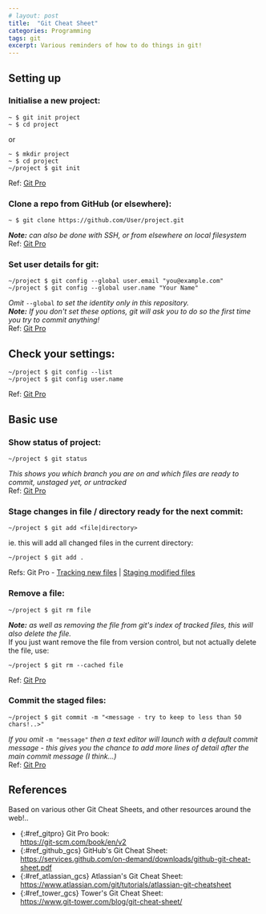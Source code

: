 ```yaml
---
# layout: post
title:  "Git Cheat Sheet"
categories: Programming
tags: git
excerpt: Various reminders of how to do things in git!
---
```


## Setting up

### Initialise a new project:
```shell
~ $ git init project
~ $ cd project
```
or
```shell
~ $ mkdir project
~ $ cd project
~/project $ git init
```
Ref: [Git Pro](https://git-scm.com/book/en/v2/Git-Basics-Getting-a-Git-Repository#_initializing_a_repository_in_an_existing_directory)


### Clone a repo from GitHub (or elsewhere):
```shell
~ $ git clone https://github.com/User/project.git
```
*__Note:__ can also be done with SSH, or from elsewhere on local filesystem*
<br>Ref: [Git Pro](https://git-scm.com/book/en/v2/Git-Basics-Getting-a-Git-Repository#_git_cloning)


### Set user details for git:
```shell
~/project $ git config --global user.email "you@example.com"
~/project $ git config --global user.name "Your Name"
```
*Omit* `--global` *to set the identity only in this repository.*
<br>*__Note:__ If you don't set these options, git will ask you to do so the first time you try to commit anything!*
<br>Ref: [Git Pro](https://git-scm.com/book/en/v2/Getting-Started-First-Time-Git-Setup#_your_identity)


## Check your settings:
```shell
~/project $ git config --list
~/project $ git config user.name
```
Ref: [Git Pro](https://git-scm.com/book/en/v2/Getting-Started-First-Time-Git-Setup#_checking_your_settings)


## Basic use

### Show status of project:
```shell
~/project $ git status
```
*This shows you which branch you are on and which files are ready to commit, unstaged yet, or untracked*
<br>Ref: [Git Pro](https://git-scm.com/book/en/v2/Git-Basics-Recording-Changes-to-the-Repository#_checking_status)


### Stage changes in file / directory ready for the next commit:
```shell
~/project $ git add <file|directory>
```
ie. this will add all changed files in the current directory:
```shell
~/project $ git add .
```
Refs: Git Pro - [Tracking new files](https://git-scm.com/book/en/v2/Git-Basics-Recording-Changes-to-the-Repository#_tracking_files) | [Staging modified files](https://git-scm.com/book/en/v2/Git-Basics-Recording-Changes-to-the-Repository#_staging_modified_files)


### Remove a file:
```shell
~/project $ git rm file
```
*__Note:__ as well as removing the file from git's index of tracked files, this will also delete the file.*
<br>If you just want remove the file from version control, but not actually delete the file, use:
```shell
~/project $ git rm --cached file
```
Ref: [Git Pro](https://git-scm.com/book/en/v2/Git-Basics-Recording-Changes-to-the-Repository#_removing_files)


### Commit the staged files:
```shell
~/project $ git commit -m "<message - try to keep to less than 50 chars!..>"
```
*If you omit* `-m "message"` *then a text editor will launch with a default commit message - this gives you the chance to add more lines of detail after the main commit message (I think...)*
<br>Ref: [Git Pro](https://git-scm.com/book/en/v2/Git-Basics-Recording-Changes-to-the-Repository#_committing_changes)


## References

Based on various other Git Cheat Sheets, and other resources around the web!..
- {:#ref_gitpro} Git Pro book:  
  <https://git-scm.com/book/en/v2>
- {:#ref_github_gcs} GitHub's Git Cheat Sheet:  
  <https://services.github.com/on-demand/downloads/github-git-cheat-sheet.pdf>
- {:#ref_atlassian_gcs} Atlassian's Git Cheat Sheet:  
  <https://www.atlassian.com/git/tutorials/atlassian-git-cheatsheet>
- {:#ref_tower_gcs} Tower's Git Cheat Sheet:  
  <https://www.git-tower.com/blog/git-cheat-sheet/>
